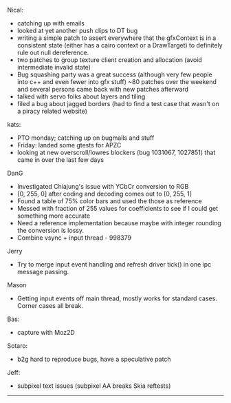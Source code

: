 Nical:
* catching up with emails
* looked at yet another push clips to DT bug
* writing a simple patch to assert everywhere that the gfxContext is in a consistent state (either has a cairo context or a DrawTarget) to definitely rule out null dereference.
* two patches to group texture client creation and allocation (avoid intermediate invalid state)
* Bug squashing party was a great success (although very few people into c++ and even fewer into gfx stuff) ~80 patches over the weekend and several persons came back with new patches afterward
* talked with servo folks about layers and tiling
* filed a bug about jagged borders (had to find a test case that wasn't on a piracy related website)

kats:
* PTO monday; catching up on bugmails and stuff
* Friday: landed some gtests for APZC
* looking at new overscroll/lowres blockers (bug 1031067, 1027851) that came in over the last few days

DanG
* Investigated Chiajung's issue with YCbCr conversion to RGB
* [0, 255, 0] after coding and decoding comes out to [0, 255, 1]
* Found a table of 75% color bars and used the those as reference
* Messed with fraction of 255 values for coefficients to see if I could get something more accurate
* Need a reference implementation because maybe with integer rounding the conversion is lossy.
* Combine vsync + input thread - 998379 

Jerry
* Try to merge input event handling and refresh driver tick() in one ipc message passing.

Mason
* Getting input events off main thread, mostly works for standard cases. Corner cases all break.

Bas:
* capture with Moz2D

Sotaro:
* b2g hard to reproduce bugs, have a speculative patch

Jeff:
* subpixel text issues (subpixel AA breaks Skia reftests)

________________


